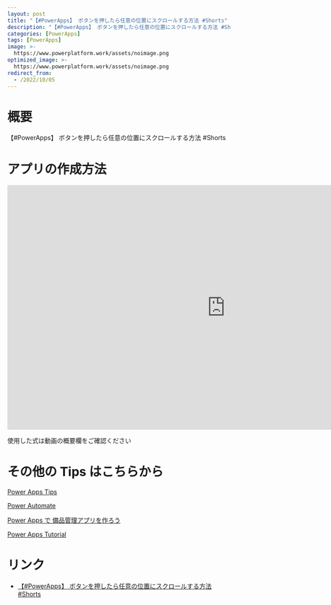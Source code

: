 ```yaml
---
layout: post
title: "【#PowerApps】 ボタンを押したら任意の位置にスクロールする方法 #Shorts"
description: "【#PowerApps】 ボタンを押したら任意の位置にスクロールする方法 #Shortsを動画で分かりやすく解説"
categories: [PowerApps]
tags: [PowerApps]
image: >-
  https://www.powerplatform.work/assets/noimage.png
optimized_image: >-
  https://www.powerplatform.work/assets/noimage.png
redirect_from:
  - /2022/10/05
---
```



#  概要

【#PowerApps】 ボタンを押したら任意の位置にスクロールする方法 #Shorts


# アプリの作成方法

<iframe width="983" height="553" src="https://www.youtube.com/embed/VmFLaA2wiaE" title="YouTube video player" frameborder="0" allow="accelerometer; autoplay; clipboard-write; encrypted-media; gyroscope; picture-in-picture" allowfullscreen></iframe>


使用した式は動画の概要欄をご確認ください


# その他の Tips はこちらから

[Power Apps Tips](https://www.youtube.com/watch?v=VrAQf3JQ7yM&list=PLVhFi1fb3DqakSLVMn22DDcySXh9jtzi- )


[Power Automate](https://www.youtube.com/watch?v=-YnJYT0ASEM&list=PLVhFi1fb3Dqbzic6GieqnLFgD3aTj-eHA)


[Power Apps で 備品管理アプリを作ろう](https://www.youtube.com/playlist?list=PLVhFi1fb3DqZM3HKb8Hea6XEL96990Fyn)


[Power Apps Tutorial](https://www.youtube.com/playlist?list=PLVhFi1fb3DqalxpL974VvAJvV4iWoSbe_)


# リンク


- [【#PowerApps】 ボタンを押したら任意の位置にスクロールする方法 #Shorts](https://www.youtube.com/watch?v=VmFLaA2wiaE)

